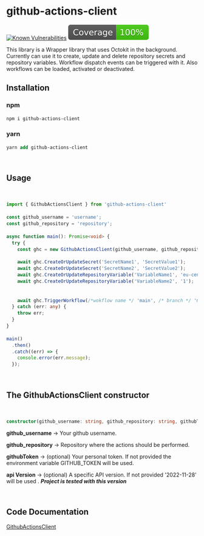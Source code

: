 # github-actions-client

[![Known Vulnerabilities](https://snyk.io/test/github/ebiz-markusrissmann/githubclient/badge.svg)](https://snyk.io/test/github/ebiz-markusrissmann/githubclient)
[![Coverage lines](coverage/badge-lines.svg)](coverage/badge-lines.svg)

This library is a Wrapper library that uses Octokit in the background. Currently can use it to create, update and delete repository secrets and repository variables. Workflow dispatch events can be triggered with it. Also workflows can be loaded, activated or deactivated.


## Installation

### npm
```ps
npm i github-actions-client 
```

### yarn
```ps
yarn add github-actions-client
```
<br/>

## Usage
<br/>

```ts
import { GithubActionsClient } from 'github-actions-client'

const github_username = 'username';
const github_repository = 'repository';

async function main(): Promise<void> {
  try {
    const ghc = new GithubActionsClient(github_username, github_repository);

    await ghc.CreateOrUpdateSecret('SecretName1', 'SecretValue1');
    await ghc.CreateOrUpdateSecret('SecretName2', 'SecretValue2');
    await ghc.CreateOrUpdateRepositoryVariable('VariableName1', 'eu-central-1');
    await ghc.CreateOrUpdateRepositoryVariable('VariableName2', '1');
   

    await ghc.TriggerWorkflow(/*wokflow name */ 'main', /* branch */ 'main');
  } catch (err: any) {
    throw err;
  }
}

main()
  .then()
  .catch((err) => {
    console.error(err.message);
  });

```
<br/>

## The GithubActionsClient constructor
<br/>

```ts
constructor(github_username: string, github_repository: string, githubToken?: string, apiVersion?: string) {...}

```
**github_username** -> Your github username.

**github_repository** -> Repository where the actions should be performed.

**githubToken** -> (optional) Your personal token. If not provided the environment variable GITHUB_TOKEN will be used.

**api Version** -> (optional) A specific API version. If not provided '2022-11-28' will be used .
**_Project is tested with this version_**

<br/>

## Code Documentation
[GithubActionsClient](docs/README.md)